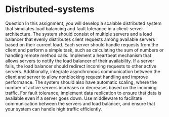 # Distributed-systems
Question
In this assignment, you will develop a scalable distributed system that simulates load balancing
and fault tolerance in a client-server architecture. The system should consist of multiple servers
and a load balancer that evenly distributes client requests among available servers based on their
current load. Each server should handle requests from the client and perform a simple task, such
as calculating the sum of numbers or handling remote method calls. Implement a heartbeat
mechanism that allows servers to notify the load balancer of their availability. If a server fails, the
load balancer should redirect incoming requests to other active servers.
Additionally, integrate asynchronous communication between the client and server to allow nonblocking request handling and improve performance. The system should also have automatic
scaling, where the number of active servers increases or decreases based on the incoming traffic.
For fault tolerance, implement data replication to ensure that data is available even if a server
goes down. Use middleware to facilitate communication between the servers and load balancer,
and ensure that your system can handle high traffic efficiently. 
